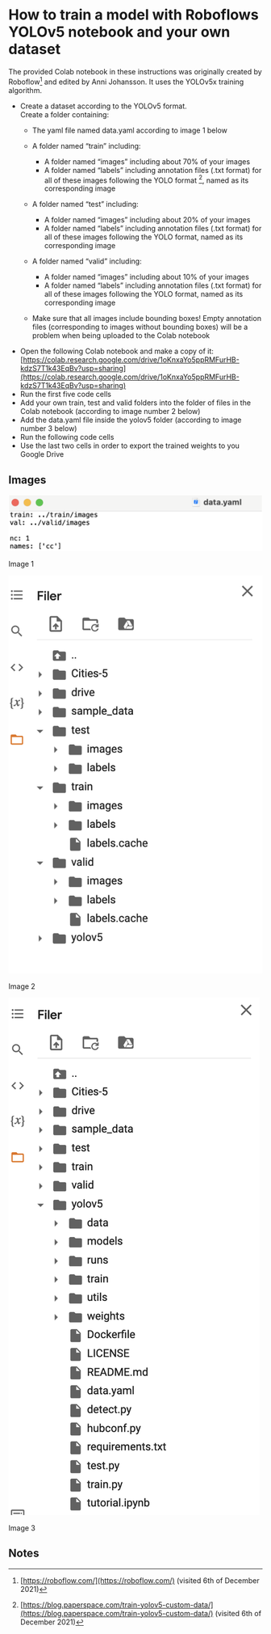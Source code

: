 # How to train a model with Roboflows YOLOv5 notebook and your own dataset

The provided Colab notebook in these instructions was originally created by Roboflow[^1] and edited by Anni Johansson. It uses the YOLOv5x training algorithm.



* Create a dataset according to the YOLOv5 format.  \
Create a folder containing:
    * The yaml file named data.yaml according to image 1 below
    * A folder named “train” including:
        * A folder named “images” including about 70% of your images 
        * A folder named “labels” including annotation files (.txt format) for all of these images following the YOLO format [^2], named as its corresponding image


    * A folder named “test” including:
        * A folder named “images” including about 20% of your images 
        * A folder named “labels” including annotation files (.txt format) for all of these images following the YOLO format, named as its corresponding image
    * A folder named “valid” including:
        * A folder named “images” including about 10% of your images 
        * A folder named “labels” including annotation files (.txt format) for all of these images following the YOLO format, named as its corresponding image
    * Make sure that all images include bounding boxes! Empty annotation files (corresponding to images without bounding boxes) will be a problem when being uploaded to the Colab notebook
* Open the following Colab notebook and make a copy of it: \
[https://colab.research.google.com/drive/1oKnxaYo5ppRMFurHB-kdzS7T1k43EqBv?usp=sharing](https://colab.research.google.com/drive/1oKnxaYo5ppRMFurHB-kdzS7T1k43EqBv?usp=sharing)
* Run the first five code cells
* Add your own train, test and valid folders into the folder of files in the Colab notebook (according to image number 2 below)
* Add the data.yaml file inside the yolov5 folder (according to image number 3 below)
* Run the following code cells
* Use the last two cells in order to export the trained weights to you Google Drive


## Images




![alt_text](colab3.png  "image_tooltip")


Image 1





![alt_text](colab2.png "image_tooltip")


Image 2





![alt_text](colab1.png "image_tooltip")


Image 3


<!-- Footnotes themselves at the bottom. -->
## Notes

[^1]:
     [https://roboflow.com/](https://roboflow.com/) (visited 6th of December 2021)

[^2]:

     [https://blog.paperspace.com/train-yolov5-custom-data/](https://blog.paperspace.com/train-yolov5-custom-data/) (visited 6th of December 2021)
